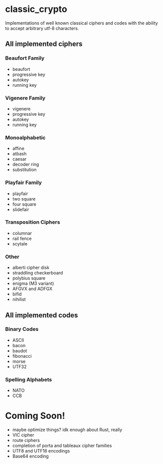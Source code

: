 # classic_crypto

Implementations of well known classical ciphers and codes with the ability to accept arbitrary utf-8 characters.



## All implemented ciphers

### Beaufort Family
* beaufort
* progressive key
* autokey
* running key

### Vigenere Family
* vigenere
* progressive key
* autokey
* running key

### Monoalphabetic
* affine
* atbash
* caesar
* decoder ring
* substitution

### Playfair Family
* playfair
* two square
* four square
* slidefair

### Transposition Ciphers
* columnar
* rail fence
* scytale

### Other
* alberti cipher disk
* straddling checkerboard
* polybius square
* enigma (M3 variant)
* AFGVX and ADFGX
* bifid
* nihilist


## All implemented codes

### Binary Codes
* ASCII
* bacon
* baudot
* fibonacci
* morse
* UTF32

### Spelling Alphabets
* NATO
* CCB



# Coming Soon!
* maybe optimize things? idk enough about Rust, really
* VIC cipher
* route ciphers
* completion of porta and tableaux cipher families
* UTF8 and UTF16 encodings
* Base64 encoding

